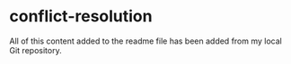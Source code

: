 # conflict-resolution

  All of this content added to the readme file has been added from my local Git repository.